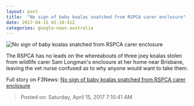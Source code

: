 ```yaml
---
layout: post
title:  "No sign of baby koalas snatched from RSPCA carer enclosure"
date: 2017-04-15 02:10:41Z
categories: google-news-australia
---
```


![No sign of baby koalas snatched from RSPCA carer enclosure](http://www.abc.net.au/news/image/8445390-1x1-700x700.jpg)

The RSPCA has no leads on the whereabouts of three joey koalas stolen from wildlife carer Sam Longman's enclosure at her home near Brisbane, leaving the vet nurse confused as to why anyone would want to take them.


Full story on F3News: [No sign of baby koalas snatched from RSPCA carer enclosure](http://www.f3nws.com/n/QTtVU)

> Posted on: Saturday, April 15, 2017 7:10:41 AM
